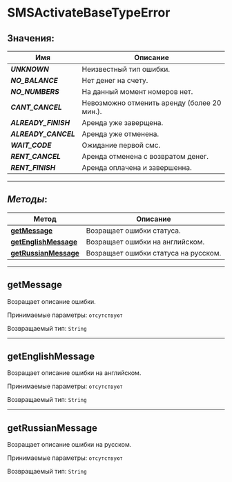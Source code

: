 # SMSActivateBaseTypeError

## Значения:

Имя | Описание
---- | ----
<em>**UNKNOWN**</em> | Неизвестный тип ошибки.
<em>**NO_BALANCE**</em> | Нет денег на счету.
<em>**NO_NUMBERS**</em> | На данный момент номеров нет.
<em>**CANT_CANCEL**</em> | Невозможно отменить аренду (более 20 мин.).
<em>**ALREADY_FINISH**</em> | Аренда уже заверщена.
<em>**ALREADY_CANCEL**</em> | Аренда уже отменена.
<em>**WAIT_CODE**</em> |Ожидание первой смс.
<em>**RENT_CANCEL**</em> | Аренда отменена с возвратом денег.
<em>**RENT_FINISH**</em> | Аренда оплачена и завершенна.

<hr/>

## *Методы*:

Метод | Описание
------------- | -------------
[**getMessage**](SMSActivateBaseTypeError.md#getMessage) | Возращает ошибки статуса.
[**getEnglishMessage**](SMSActivateBaseTypeError.md#getEnglishMessage) | Возращает ошибки на английском.
[**getRussianMessage**](SMSActivateBaseTypeError.md#getRussianMessage) | Возращает ошибки статуса на русском.

<hr/>

<a name="getMessage"></a>
## **getMessage**

Возращает описание ошибки.

Принимаемые параметры:
`отсутствуют`

Возвращаемый тип:
`String`

<hr/>

<a name="getEnglishMessage"></a>
## **getEnglishMessage**

Возращает описание ошибки на английском.

Принимаемые параметры:
`отсутствуют`

Возвращаемый тип:
`String`

<hr/>

<a name="getRussianMessage"></a>
## **getRussianMessage**

Возращает описание ошибки на русском.

Принимаемые параметры:
`отсутствуют`

Возвращаемый тип:
`String`

